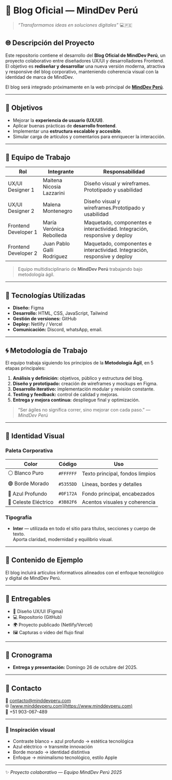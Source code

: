 # 🧠 Blog Oficial — MindDev Perú

> _“Transformamos ideas en soluciones digitales”_ 💻🇵🇪

## 🌐 Descripción del Proyecto

Este repositorio contiene el desarrollo del **Blog Oficial de MindDev Perú**, un proyecto colaborativo entre diseñadores UX/UI y desarrolladores Frontend.  
El objetivo es **rediseñar y desarrollar** una nueva versión moderna, atractiva y responsive del blog corporativo, manteniendo coherencia visual con la identidad de marca de MindDev.

El blog será integrado próximamente en la web principal de **[MindDev Perú](https://www.minddevperu.com)**.

---

## 🎯 Objetivos

- Mejorar la **experiencia de usuario (UX/UI)**.
- Aplicar buenas prácticas de **desarrollo frontend**.
- Implementar una **estructura escalable y accesible**.
- Simular carga de artículos y comentarios para enriquecer la interacción.

---

## 👥 Equipo de Trabajo

| Rol                  | Integrante                 | Responsabilidad                                                           |
| -------------------- | -------------------------- | ------------------------------------------------------------------------- |
| UX/UI Designer 1     | Maitena Nicosia Lazzarini  | Diseño visual y wireframes. Prototipado y usabilidad                      |
| UX/UI Designer 2     | Malena Montenegro          | Diseño visual y wireframes.Prototipado y usabilidad                       |
| Frontend Developer 1 | María Verónica Rebolleda   | Maquetado, componentes e interactividad. Integración, responsive y deploy |
| Frontend Developer 2 | Juan Pablo Galli Rodriguez | Maquetado, componentes e interactividad. Integración, responsive y deploy |

> Equipo multidisciplinario de **MindDev Perú** trabajando bajo metodología ágil.

---

## 🧩 Tecnologías Utilizadas

- **Diseño:** Figma
- **Desarrollo:** HTML, CSS, JavaScript, Tailwind
- **Gestión de versiones:** GitHub
- **Deploy:** Netlify / Vercel
- **Comunicación:** Discord, whatsApp, email.

---

## 🌀 Metodología de Trabajo

El equipo trabaja siguiendo los principios de la **Metodología Ágil**, en 5 etapas principales:

1. **Análisis y definición:** objetivos, público y estructura del blog.
2. **Diseño y prototipado:** creación de wireframes y mockups en Figma.
3. **Desarrollo iterativo:** implementación modular y revisión constante.
4. **Testing y feedback:** control de calidad y mejoras.
5. **Entrega y mejora continua:** despliegue final y optimización.

> “Ser ágiles no significa correr, sino mejorar con cada paso.” — _MindDev Perú_

---

## 🎨 Identidad Visual

### Paleta Corporativa

| Color                | Código    | Uso                             |
| -------------------- | --------- | ------------------------------- |
| ⚪ Blanco Puro       | `#FFFFFF` | Texto principal, fondos limpios |
| 🟣 Borde Morado      | `#5355DD` | Líneas, bordes y detalles       |
| 🔵 Azul Profundo     | `#0F172A` | Fondo principal, encabezados    |
| 💠 Celeste Eléctrico | `#3B82F6` | Acentos visuales y coherencia   |

### Tipografía

- **Inter** — utilizada en todo el sitio para títulos, secciones y cuerpo de texto.  
  Aporta claridad, modernidad y equilibrio visual.

---

## 📰 Contenido de Ejemplo

El blog incluirá artículos informativos alineados con el enfoque tecnológico y digital de MindDev Perú.

---

## 🚀 Entregables

- 🎨 Diseño UX/UI (Figma)
- 💻 Repositorio (GitHub)
- 🌍 Proyecto publicado (Netlify/Vercel)
- 🖼️ Capturas o video del flujo final

---

## 📅 Cronograma

- **Entrega y presentación:** Domingo 26 de octubre del 2025.

---

## 💬 Contacto

📧 contacto@minddevperu.com  
🌐 [www.minddevperu.com](https://www.minddevperu.com)  
📱 +51 903-067-489

---

### 🧭 Inspiración visual

- Contraste blanco + azul profundo → estética tecnológica
- Azul eléctrico → transmite innovación
- Borde morado → identidad distintiva
- Enfoque → minimalismo tecnológico, estilo Apple

---

✨ _Proyecto colaborativo — Equipo MindDev Perú 2025_
